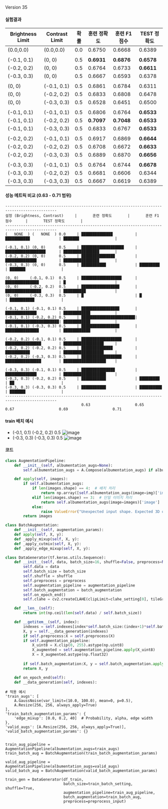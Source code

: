 Version 35

#### 실험결과
| Brightness Limit | Contrast Limit | 확률 | 훈련 정확도 | 훈련 F1 점수 | TEST 정확도 |
|------------------|----------------|------|------------|-------------|--------------|
|  (0.0,0.0)  |  (0.0,0.0)  | 0.0 | 0.6750 | 0.6668 | 0.6389 |
|||||||
| (-0.1, 0.1) | (0, 0) | 0.5 | **0.6931** | **0.6876** | **0.6578** |
| (-0.2, 0.2) | (0, 0) | 0.5 | 0.6764 | 0.6733 | **0.6611** |
| (-0.3, 0.3) | (0, 0) | 0.5 | 0.6667 | 0.6593 | 0.6378 |
|||||||
| (0, 0) | (-0.1, 0.1) | 0.5 | 0.6861 | 0.6784 | 0.6311 |
| (0, 0) | (-0.2, 0.2) | 0.5 | 0.6833 | 0.6808 | 0.6478 |
| (0, 0) | (-0.3, 0.3) | 0.5 | 0.6528 | 0.6451 | 0.6500 |
|||||||
| (-0.1, 0.1) | (-0.1, 0.1) | 0.5 | 0.6806 | 0.6764 | **0.6533** |
| (-0.1, 0.1) | (-0.2, 0.2) | 0.5 | **0.7097** | **0.7048** | **0.6533** |
| (-0.1, 0.1) | (-0.3, 0.3) | 0.5 | 0.6833 | 0.6767 | **0.6533** |
|||||||
| (-0.2, 0.2) | (-0.1, 0.1) | 0.5 | 0.6917 | 0.6869 | **0.6644** |
| (-0.2, 0.2) | (-0.2, 0.2) | 0.5 | 0.6708 | 0.6672 | **0.6633** |
| (-0.2, 0.2) | (-0.3, 0.3) | 0.5 | 0.6889 | 0.6870 | **0.6656** |
|||||||
| (-0.3, 0.3) | (-0.1, 0.1) | 0.5 | 0.6764 | 0.6744 | **0.6678** |
| (-0.3, 0.3) | (-0.2, 0.2) | 0.5 | 0.6681 | 0.6606 | 0.6344 |
| (-0.3, 0.3) | (-0.3, 0.3) | 0.5 | 0.6667 | 0.6619 | 0.6389 |



#### 성능 메트릭 비교 (0.63 - 0.71 범위)
```
---------------------------------------------------------------------------------------------
설정 (Brightness, Contrast)     |       훈련 정확도       |       훈련 F1 점수      |       TEST 정확도       |
---------------------------------------------------------------------------------------------
(   NONE  ) (   NONE  ) 0.0     | ██████████████          | ███████████             | ███████                |

(-0.1, 0.1) (0, 0)      0.5     | ███████████████████     | ██████████████████      | ████████████████       |
(-0.2, 0.2) (0, 0)      0.5     | ███████████████         | ██████████████          | ████████████████       |
(-0.3, 0.3) (0, 0)      0.5     | ███████████             | █████████               | ███████                |

(0, 0)     (-0.1, 0.1)  0.5     | ██████████████████      | ███████████████         | █                      |
(0, 0)     (-0.2, 0.2)  0.5     | █████████████████       | ████████████████        | ██████████             |
(0, 0)     (-0.3, 0.3)  0.5     | █                       | █                       | ███████████            |

(-0.1, 0.1) (-0.1, 0.1) 0.5     | █████████████████       | ██████████████          | ████████████           |
(-0.1, 0.1) (-0.2, 0.2) 0.5     | ████████████████████████| ████████████████████████| ████████████           |
(-0.1, 0.1) (-0.3, 0.3) 0.5     | █████████████████       | ███████████████         | ████████████           |

(-0.2, 0.2) (-0.1, 0.1) 0.5     | ██████████████████      | ████████████████        | ██████████████████     |
(-0.2, 0.2) (-0.2, 0.2) 0.5     | ██████████████          | ███████████             | ██████████████████     |
(-0.2, 0.2) (-0.3, 0.3) 0.5     | ██████████████████      | ████████████████        | ███████████████████    |

(-0.3, 0.3) (-0.1, 0.1) 0.5     | ███████████████         | ██████████████          | ███████████████████    |
(-0.3, 0.3) (-0.2, 0.2) 0.5     | ███████████             | █████████               | ██                     |
(-0.3, 0.3) (-0.3, 0.3) 0.5     | ███████████             | ██████████              | ███████                |
---------------------------------------------------------------------------------------------
                                  0.63                    0.65                    0.67                    0.69                    0.71
```

#### train 배치 예시
- (-0.1, 0.1) (-0.2, 0.2) 0.5
![image](https://github.com/user-attachments/assets/b4a92361-4f6d-4d72-a772-3afd53c0d8b9)
- (-0.3, 0.3) (-0.3, 0.3) 0.5
![image](https://github.com/user-attachments/assets/a36c45ab-8d3c-48b3-871e-f15b7e4bce0a)



#### 코드
```python
class AugmentationPipeline:
    def __init__(self, albumentation_augs=None):
        self.albumentation_augs = A.Compose(albumentation_augs) if albumentation_augs else None

    def apply(self, images):
        if self.albumentation_augs:
            if len(images.shape) == 4:  # 배치 처리
                return np.array([self.albumentation_augs(image=img)['image'] for img in images])
            elif len(images.shape) == 3:  # 단일 이미지 처리
                return self.albumentation_augs(image=images)['image']
            else:
                raise ValueError("Unexpected input shape. Expected 3D or 4D array.")
        return images

class BatchAugmentation:
    def __init__(self, augmentation_params):
    def apply(self, X, y):
    def _apply_mixup(self, X, y):
    def _apply_cutmix(self, X, y):
    def _apply_edge_mixup(self, X, y):

class DataGenerator(tf.keras.utils.Sequence):
    def __init__(self, data, batch_size=16, shuffle=False, preprocess=None, augmentation_pipeline=None, batch_augmentation=None):
        self.data = data
        self.batch_size = batch_size
        self.shuffle = shuffle
        self.preprocess = preprocess
        self.augmentation_pipeline = augmentation_pipeline
        self.batch_augmentation = batch_augmentation
        self.on_epoch_end()
        self.clahe = cv2.createCLAHE(clipLimit=clahe_setting[0], tileGridSize=clahe_setting[1])

    def __len__(self):
        return int(np.ceil(len(self.data) / self.batch_size))

    def __getitem__(self, index):
        indexes = self.indexes[index*self.batch_size:(index+1)*self.batch_size]
        X, y = self.__data_generation(indexes)
        if self.preprocess:X = self.preprocess(X)
        if self.augmentation_pipeline:
            X_uint8 = X.clip(0, 255).astype(np.uint8)
            X_augmented = self.augmentation_pipeline.apply(X_uint8)
            X = X_augmented.astype(np.float32)
        
        if self.batch_augmentation:X, y = self.batch_augmentation.apply(X, y)
        return X, y

    def on_epoch_end(self):
    def __data_generation(self, indexes):
```

```
# 적용 예시
'train_augs': [
    A.GaussNoise(var_limit=(10.0, 100.0), mean=0, p=0.5),
    A.Resize(256, 256, always_apply=True)
],
'train_batch_augmentation_params': {
    'edge_mixup': [0.0, 0.2, 40]  # Probability, alpha, edge width
},
'valid_augs': [A.Resize(256, 256, always_apply=True)],
'valid_batch_augmentation_params': {}


train_aug_pipeline = AugmentationPipeline(albumentation_augs=train_augs)
train_batch_aug = BatchAugmentation(train_batch_augmentation_params)

valid_aug_pipeline = AugmentationPipeline(albumentation_augs=valid_augs)
valid_batch_aug = BatchAugmentation(valid_batch_augmentation_params)

train_gen = DataGenerator(df_train,
                          batch_size=train_batch_setting, shuffle=True,
                          augmentation_pipeline=train_aug_pipeline,
                          batch_augmentation=train_batch_aug,
                          preprocess=preprocess_input)
```
